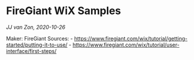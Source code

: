 FireGiant WiX Samples
=====================
*JJ van Zon, 2020-10-26*

Maker: FireGiant
Sources:
	- https://www.firegiant.com/wix/tutorial/getting-started/putting-it-to-use/
	- https://www.firegiant.com/wix/tutorial/user-interface/first-steps/